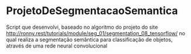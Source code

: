 # ProjetoDeSegmentacaoSemantica
Script que desenvolvi, baseado no algoritmo do projeto do site http://ronny.rest/tutorials/module/seg_01/segmentation_08_tensorflow/ 
no qual realiza a segmentação semântica para classificação de objetos, através de uma rede neural convolucional

